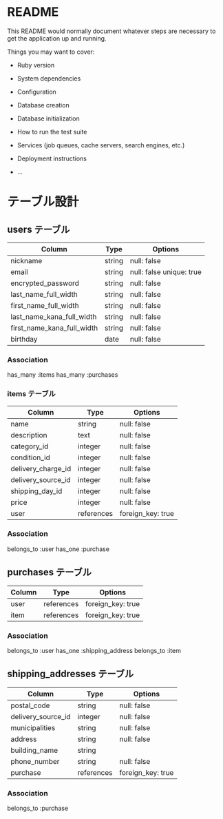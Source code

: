 # README

This README would normally document whatever steps are necessary to get the
application up and running.

Things you may want to cover:

* Ruby version

* System dependencies

* Configuration

* Database creation

* Database initialization

* How to run the test suite

* Services (job queues, cache servers, search engines, etc.)

* Deployment instructions

* ...

# テーブル設計

## users テーブル

| Column                     | Type   | Options                  |
| ---------------------------| ------ | -----------              |
| nickname                   | string | null: false              |
| email                      | string | null: false unique: true |
| encrypted_password         | string | null: false              |
| last_name_full_width       | string | null: false              |
| first_name_full_width      | string | null: false              |
| last_name_kana_full_width  | string | null: false              |
| first_name_kana_full_width | string | null: false              |
| birthday                   | date | null: false                |



### Association

has_many :items
has_many :purchases

### items テーブル

| Column             | Type       | Options          |
| ------------------ | -----------| -----------------|
| name               | string     | null: false      |
| description        | text       | null: false      |
| category_id        | integer    | null: false      |
| condition_id       | integer    | null: false      |
| delivery_charge_id | integer    | null: false      |
| delivery_source_id | integer    | null: false      |
| shipping_day_id   | integer    | null: false      |
| price              | integer    | null: false      |
| user               | references | foreign_key: true|

### Association

belongs_to :user
has_one :purchase

## purchases テーブル

| Column                | Type       | Options           |
| --------------------- | -----------| ----------------- |
| user                  | references | foreign_key: true |
| item                  | references | foreign_key: true |

### Association

belongs_to :user
has_one :shipping_address
belongs_to :item

## shipping_addresses テーブル

| Column                | Type       | Options           |
| --------------------- | -----------| ------------------|
| postal_code           | string     | null: false       |
| delivery_source_id    | integer    | null: false       |
| municipalities        | string     | null: false       |
| address               | string     | null: false       |
| building_name         | string     |                   |
| phone_number          | string     | null: false       |
| purchase              | references | foreign_key: true |

### Association

belongs_to  :purchase